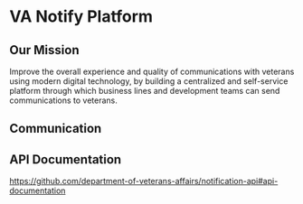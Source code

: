 # VA Notify Platform

## Our Mission
Improve the overall experience and quality of communications with veterans using modern digital technology, by building a centralized and self-service platform through which business lines and development teams can send communications to veterans.
## Communication

## API Documentation
https://github.com/department-of-veterans-affairs/notification-api#api-documentation
